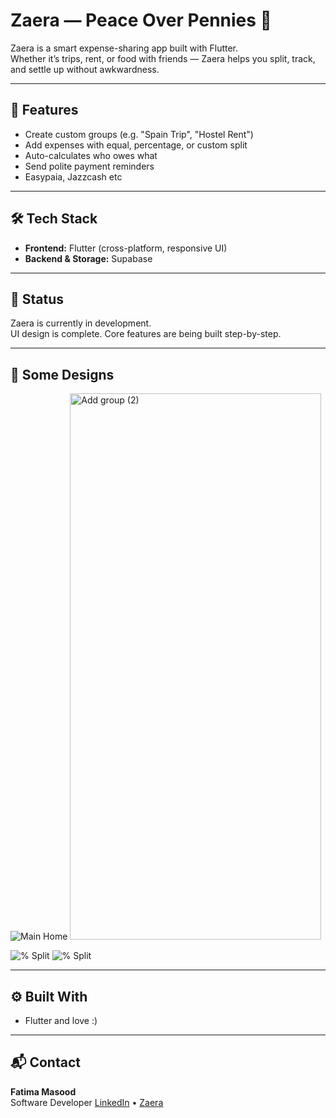# Zaera — Peace Over Pennies 🤎

Zaera is a smart expense-sharing app built with Flutter.  
Whether it’s trips, rent, or food with friends — Zaera helps you split, track, and settle up without awkwardness.

---

## 🔑 Features

- Create custom groups (e.g. "Spain Trip", "Hostel Rent")
- Add expenses with equal, percentage, or custom split
- Auto-calculates who owes what
- Send polite payment reminders
- Easypaia, Jazzcash etc

---

## 🛠️ Tech Stack  

- **Frontend:** Flutter (cross-platform, responsive UI)  
- **Backend & Storage:** Supabase 

---

## 🚧 Status

Zaera is currently in development.  
UI design is complete. Core features are being built step-by-step.

---

## 🤎 Some Designs

![Main Home](https://github.com/user-attachments/assets/e2dd175e-8e18-4aa6-bc29-2be1021c19cd)                    <img width="402" height="874" alt="Add group (2)" src="https://github.com/user-attachments/assets/032eff46-f08e-4a34-8875-129558967a49" />


![% Split](https://github.com/user-attachments/assets/79341ec0-7a20-4c4e-9936-b6bf66f46c88)                    ![% Split](https://github.com/user-attachments/assets/f5e3d34c-abc7-48ff-aeb6-12dcdcea0105)


---

## ⚙️ Built With

- Flutter and love :)

---

## 📬 Contact

**Fatima Masood**  
Software Developer
[LinkedIn](https://www.linkedin.com/in/fatimamasoodfm/) • [Zaera](https://www.linkedin.com/company/zaera-ap/)

